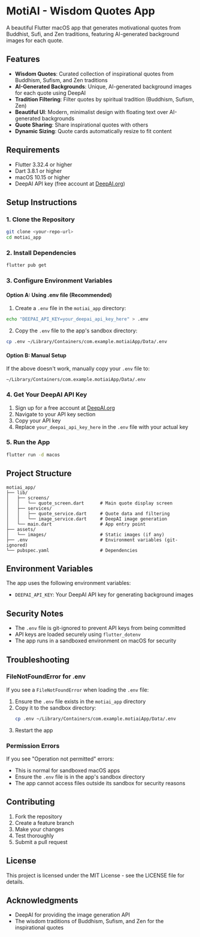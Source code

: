 # MotiAI - Wisdom Quotes App

A beautiful Flutter macOS app that generates motivational quotes from Buddhist, Sufi, and Zen traditions, featuring AI-generated background images for each quote.

## Features

- **Wisdom Quotes**: Curated collection of inspirational quotes from Buddhism, Sufism, and Zen traditions
- **AI-Generated Backgrounds**: Unique, AI-generated background images for each quote using DeepAI
- **Tradition Filtering**: Filter quotes by spiritual tradition (Buddhism, Sufism, Zen)
- **Beautiful UI**: Modern, minimalist design with floating text over AI-generated backgrounds
- **Quote Sharing**: Share inspirational quotes with others
- **Dynamic Sizing**: Quote cards automatically resize to fit content

## Requirements

- Flutter 3.32.4 or higher
- Dart 3.8.1 or higher
- macOS 10.15 or higher
- DeepAI API key (free account at [DeepAI.org](https://deepai.org))

## Setup Instructions

### 1. Clone the Repository
```bash
git clone <your-repo-url>
cd motiai_app
```

### 2. Install Dependencies
```bash
flutter pub get
```

### 3. Configure Environment Variables

#### Option A: Using .env file (Recommended)
1. Create a `.env` file in the `motiai_app` directory:
```bash
echo "DEEPAI_API_KEY=your_deepai_api_key_here" > .env
```

2. Copy the `.env` file to the app's sandbox directory:
```bash
cp .env ~/Library/Containers/com.example.motiaiApp/Data/.env
```

#### Option B: Manual Setup
If the above doesn't work, manually copy your `.env` file to:
```
~/Library/Containers/com.example.motiaiApp/Data/.env
```

### 4. Get Your DeepAI API Key
1. Sign up for a free account at [DeepAI.org](https://deepai.org)
2. Navigate to your API key section
3. Copy your API key
4. Replace `your_deepai_api_key_here` in the `.env` file with your actual key

### 5. Run the App
```bash
flutter run -d macos
```

## Project Structure

```
motiai_app/
├── lib/
│   ├── screens/
│   │   └── quote_screen.dart      # Main quote display screen
│   ├── services/
│   │   ├── quote_service.dart     # Quote data and filtering
│   │   └── image_service.dart     # DeepAI image generation
│   └── main.dart                  # App entry point
├── assets/
│   └── images/                    # Static images (if any)
├── .env                           # Environment variables (git-ignored)
└── pubspec.yaml                   # Dependencies
```

## Environment Variables

The app uses the following environment variables:

- `DEEPAI_API_KEY`: Your DeepAI API key for generating background images

## Security Notes

- The `.env` file is git-ignored to prevent API keys from being committed
- API keys are loaded securely using `flutter_dotenv`
- The app runs in a sandboxed environment on macOS for security

## Troubleshooting

### FileNotFoundError for .env
If you see a `FileNotFoundError` when loading the `.env` file:

1. Ensure the `.env` file exists in the `motiai_app` directory
2. Copy it to the sandbox directory:
   ```bash
   cp .env ~/Library/Containers/com.example.motiaiApp/Data/.env
   ```
3. Restart the app

### Permission Errors
If you see "Operation not permitted" errors:
- This is normal for sandboxed macOS apps
- Ensure the `.env` file is in the app's sandbox directory
- The app cannot access files outside its sandbox for security reasons

## Contributing

1. Fork the repository
2. Create a feature branch
3. Make your changes
4. Test thoroughly
5. Submit a pull request

## License

This project is licensed under the MIT License - see the LICENSE file for details.

## Acknowledgments

- DeepAI for providing the image generation API
- The wisdom traditions of Buddhism, Sufism, and Zen for the inspirational quotes
